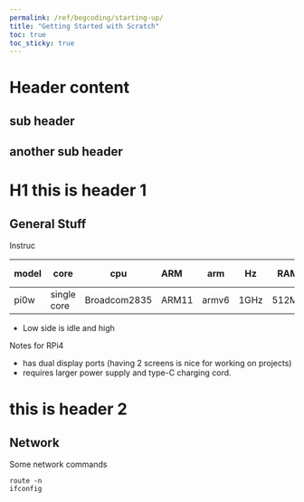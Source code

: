 ```yaml
---
permalink: /ref/begcoding/starting-up/
title: "Getting Started with Scratch"
toc: true
toc_sticky: true
---
```


# Header content

## sub header

## another sub header

# H1 this is header 1

<h2>General Stuff</h2>

Instruc

|model|core       |cpu           |ARM  |arm  |Hz    |RAM    |Power Usage*  
|-----|-----------|--------------|:----|:---:|------|-------|------------  
|pi0w |single core|Broadcom2835  |ARM11|armv6|1GHz  |512MB  |0.7/1.2 Watts  


* Low side is idle and high

Notes for RPi4
- has dual display ports (having 2 screens is nice for working on projects)
- requires larger power supply and type-C charging cord.

# this is header 2

<h2>Network</h2>

Some network commands

	route -n
	ifconfig